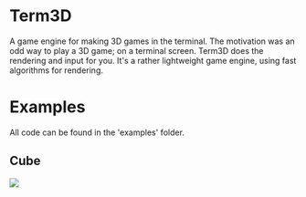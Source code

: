 # Term3D
A game engine for making 3D games in the terminal. The motivation was an odd way to play a 3D game; on a terminal screen.
Term3D does the rendering and input for you. It's a rather lightweight game engine, using fast algorithms for rendering.

# Examples
All code can be found in the 'examples' folder.
## Cube
![](media/cube.gif)
